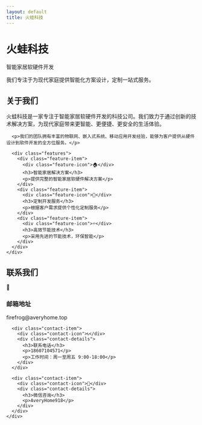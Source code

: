 ```yaml
---
layout: default
title: 火蛙科技
---
```


<div class="hero">
  <div class="hero-content">
    <h1 class="hero-title">火蛙科技</h1>
    <p class="hero-subtitle">智能家居软硬件开发</p>
    <p class="hero-description">我们专注于为现代家庭提供智能化方案设计，定制一站式服务。</p>
  </div>
</div>

<section class="about">
  <div class="container">
    <div class="about-content">
      <h2>关于我们</h2>
      <p>火蛙科技是一家专注于智能家居软硬件开发的科技公司。我们致力于通过创新的技术解决方案，为现代家庭带来更智能、更便捷、更安全的生活体验。</p>
      
      <p>我们的团队拥有丰富的物联网、嵌入式系统、移动应用开发经验，能够为客户提供从硬件设计到软件开发的全方位服务。</p>
      
      <div class="features">
        <div class="feature-item">
          <div class="feature-icon">🏠</div>
          <h3>智能家居解决方案</h3>
          <p>提供完整的智能家居软硬件解决方案</p>
        </div>
        <div class="feature-item">
          <div class="feature-icon">🔧</div>
          <h3>定制开发服务</h3>
          <p>根据客户需求提供个性化定制服务</p>
        </div>
        <div class="feature-item">
          <div class="feature-icon">⚡</div>
          <h3>高效节能技术</h3>
          <p>采用先进的节能技术，环保智能</p>
        </div>
      </div>
    </div>
  </div>
</section>

<section class="contact">
  <div class="container">
    <h2>联系我们</h2>
    <div class="contact-info">
      <div class="contact-item">
        <div class="contact-icon">📧</div>
        <div class="contact-details">
          <h3>邮箱地址</h3>
          <p>firefrog@averyhome.top</p>
        </div>
      </div>
      
      <div class="contact-item">
        <div class="contact-icon">📞</div>
        <div class="contact-details">
          <h3>联系电话</h3>
          <p>18607104571</p>
          <p>工作时间：周一至周五 9:00-18:00</p>
        </div>
      </div>
      
      <div class="contact-item">
        <div class="contact-icon">💬</div>
        <div class="contact-details">
          <h3>微信咨询</h3>
          <p>AveryHome918</p>
        </div>
      </div>
    </div>
  </div>
</section>
